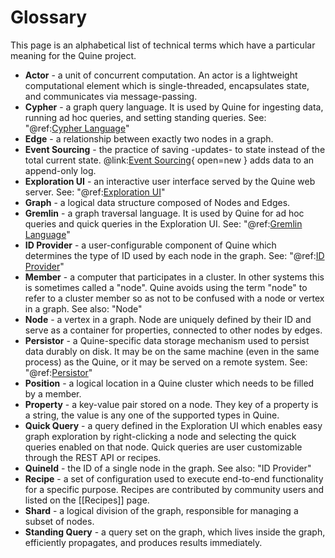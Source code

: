 # Glossary

<!--
Conventions for writing this document: 
- Bold and capitalize each term.
- Multi-word terms should be written like a dictionary entry.
- Separate the term and the definition with ` - `
- The first phrase/sentence of the definition should begin with a lowercase and end with a period.
- Each additional sentence in the definition should be a complete sentence and use proper casing and punctuation.
- Alphabetize the list.
- Use "See:" to suggest further detailed reading on the same topic. Use "See also:" to suggest related topics.
-->

This page is an alphabetical list of technical terms which have a particular meaning for the Quine project.

- **Actor** - a unit of concurrent computation. An actor is a lightweight computational element which is single-threaded, encapsulates state, and communicates via message-passing.
- **Cypher** - a graph query language. It is used by Quine for ingesting data, running ad hoc queries, and setting standing queries. See: "@ref:[Cypher Language](cypher/cypher-language.md)"
- **Edge** - a relationship between exactly two nodes in a graph.
- **Event Sourcing** - the practice of saving -updates- to state instead of the total current state. @link:[Event Sourcing](https://martinfowler.com/eaaDev/EventSourcing.html){ open=new } adds data to an append-only log.
- **Exploration UI** - an interactive user interface served by the Quine web server. See: "@ref:[Exploration UI](../getting-started/exploration-ui.md)"
- **Graph** - a logical data structure composed of Nodes and Edges.
- **Gremlin** - a graph traversal language. It is used by Quine for ad hoc queries and quick queries in the Exploration UI. See: "@ref:[Gremlin Language](gremlin-language.md)"
- **ID Provider** - a user-configurable component of Quine which determines the type of ID used by each node in the graph. See: "@ref:[ID Provider](../components/id-provider.md)"
- **Member** - a computer that participates in a cluster. In other systems this is sometimes called a "node". Quine avoids using the term "node" to refer to a cluster member so as not to be confused with a node or vertex in a graph. See also: "Node"
- **Node** - a vertex in a graph. Node are uniquely defined by their ID and serve as a container for properties, connected to other nodes by edges.
- **Persistor** - a Quine-specific data storage mechanism used to persist data durably on disk. It may be on the same machine (even in the same process) as the Quine, or it may be served on a remote system. See: "@ref:[Persistor](../components/persistors/persistor.md)"
- **Position** - a logical location in a Quine cluster which needs to be filled by a member. 
- **Property** - a key-value pair stored on a node. They key of a property is a string, the value is any one of the supported types in Quine.
- **Quick Query** - a query defined in the Exploration UI which enables easy graph exploration by right-clicking a node and selecting the quick queries enabled on that node. Quick queries are user customizable through the REST API or recipes.
- **QuineId** - the ID of a single node in the graph. See also: "ID Provider"
- **Recipe** - a set of configuration used to execute end-to-end functionality for a specific purpose. Recipes are contributed by community users and listed on the [[Recipes]] page.
- **Shard** - a logical division of the graph, responsible for managing a subset of nodes.
- **Standing Query** - a query set on the graph, which lives inside the graph, efficiently propagates, and produces results immediately.
